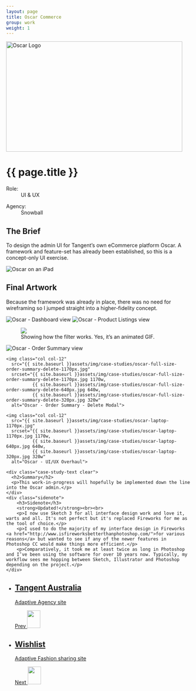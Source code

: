```yaml
---
layout: page
title: Oscar Commerce
group: work
weight: 1
---
```


<div class="case-study-header oscar-hero">
    <div class="svg-wrap">
      <div class="svg-logo">
        <div class="inner-grid">
          <img src="{{ site.baseurl }}assets/img/svg/oscar-logo.svg" alt="Oscar Logo" width="480px" height="300px"/>
        </div>
      </div>
    </div>
</div>

<div class="container">
    <div class="case-study-text">
        <h1>{{ page.title }}</h1>
        <dl>
            <dt>Role:</dt>
            <dd>UI & UX</dd>
        </dl>
        <dl>
            <dt>Agency:</dt>
            <dd>Snowball</dd>
        </dl>
        <h2>The Brief</h2>
        <p>To design the admin UI for Tangent’s own eCommerce platform Oscar.  A framework and feature-set has already been established, so this is a concept-only UI exercise.</p>
    </div>
    <img class="col col-12"
      srcset="{{ site.baseurl }}assets/img/case-studies/oscar-intro-1170px.jpg 1170w,
              {{ site.baseurl }}assets/img/case-studies/oscar-intro-640px.jpg 640w,
              {{ site.baseurl }}assets/img/case-studies/oscar-intro-320px.jpg 320w"
      alt="Oscar on an iPad">
    <div class="case-study-text">
      <h2>Final Artwork</h2>
      <p>Because the framework was already in place, there was no need for wireframing so I jumped straight into a higher-fidelity concept.</p>
    </div>
    <img class="col col-12"
      src="{{ site.baseurl }}assets/img/case-studies/oscar-full-size-dashboard-1170px.jpg"
      srcset="{{ site.baseurl }}assets/img/case-studies/oscar-full-size-dashboard-1170px.jpg 1170w,
              {{ site.baseurl }}assets/img/case-studies/oscar-full-size-dashboard-640px.jpg 640w,
              {{ site.baseurl }}assets/img/case-studies/oscar-full-size-dashboard-320px.jpg 320w"
      alt="Oscar - Dashboard view">
    <img class="col col-12"
      src="{{ site.baseurl }}assets/img/case-studies/oscar-full-size-product-listings-1170px.jpg"
      srcset="{{ site.baseurl }}assets/img/case-studies/oscar-full-size-product-listings-1170px.jpg 1170w,
              {{ site.baseurl }}assets/img/case-studies/oscar-full-size-product-listings-640px.jpg 640w,
              {{ site.baseurl }}assets/img/case-studies/oscar-full-size-product-listings-320px.jpg 320w"
      alt="Oscar - Product Listings view">
    <figure class="oscar-animated">
        <img src="{{ site.baseurl }}assets/img/case-studies/oscar-animated.gif" class="col-8 push-2 left">
        <figcaption class="col-2 right">Showing how the filter works. Yes, it’s an animated GIF.</figcaption>
    </figure>
    <img class="col col-12"
      src="{{ site.baseurl }}assets/img/case-studies/oscar-full-size-order-summary-1170px.jpg"
      srcset="{{ site.baseurl }}assets/img/case-studies/oscar-full-size-order-summary-1170px.jpg 1170w,
              {{ site.baseurl }}assets/img/case-studies/oscar-full-size-order-summary-640px.jpg 640w,
              {{ site.baseurl }}assets/img/case-studies/oscar-full-size-order-summary-320px.jpg 320w"
      alt="Oscar - Order Summary view">

    <img class="col col-12"
      src="{{ site.baseurl }}assets/img/case-studies/oscar-full-size-order-summary-delete-1170px.jpg"
      srcset="{{ site.baseurl }}assets/img/case-studies/oscar-full-size-order-summary-delete-1170px.jpg 1170w,
              {{ site.baseurl }}assets/img/case-studies/oscar-full-size-order-summary-delete-640px.jpg 640w,
              {{ site.baseurl }}assets/img/case-studies/oscar-full-size-order-summary-delete-320px.jpg 320w"
      alt="Oscar - Order Summary - Delete Modal">

    <img class="col col-12"
      src="{{ site.baseurl }}assets/img/case-studies/oscar-laptop-1170px.jpg"
      srcset="{{ site.baseurl }}assets/img/case-studies/oscar-laptop-1170px.jpg 1170w,
              {{ site.baseurl }}assets/img/case-studies/oscar-laptop-640px.jpg 640w,
              {{ site.baseurl }}assets/img/case-studies/oscar-laptop-320px.jpg 320w"
      alt="Oscar - UI/UX Overhaul">
     
    <div class="case-study-text clear">
      <h2>Summary</h2>
      <p>This work-in-progress will hopefully be implemented down the line into the Oscar admin.</p>
    </div>
    <div class="sidenote">
        <h3>Sidenote</h3>
        <strong>Updated!</strong><br><br>
        <p>I now use Sketch 3 for all interface design work and love it, warts and all. It's not perfect but it's replaced Fireworks for me as the tool of choice.</p>
        <p>I used to do the majority of my interface design in Fireworks <a href="http://www.isfireworksbetterthanphotoshop.com/">for various reasons</a> but wanted to see if any of the newer features in Photoshop CC would make things more efficient.</p>
        <p>Comparatively, it took me at least twice as long in Photoshop and I’ve been using the software for over 10 years now. Typically, my workflow sees me hopping between Sketch, Illustrator and Photoshop depending on the project.</p>
    </div>
</div>

<nav class="portfolio-nav col col-12">
  <ul>
    <li class="col col-6">
      <a href="{{ site.baseurl }}case-studies/tangent-snowball-australia/" class="bg-image-tsa">
        <div class="paginate-nav-wrap tsa-nav">
          <div class="case-study-meta">
            <h2>Tangent Australia</h2>
            <p>Adaptive Agency site</p>
            <span class="prev-project">Prev</span>
            <img class="left-arrow" src="{{ site.baseurl }}assets/img/svg/arrow-left-outline.svg" height="48px" width="36px">
          </div>
        </div>
      </a>
    </li>
    <li class="col col-6">
      <a href="{{ site.baseurl }}case-studies/wishlist/" class="bg-image-wishlist">
        <div class="paginate-nav-wrap wishlist-nav">
          <div class="case-study-meta">
            <h2>Wishlist</h2>
            <p>Adaptive Fashion sharing site</p>
            <span class="next-project">Next</span>
            <img class="right-arrow" src="{{ site.baseurl }}assets/img/svg/arrow-right-outline.svg" height="48px" width="36px">
          </div>
        </div>
      </a>
    </li>
  </ul>
</nav>
